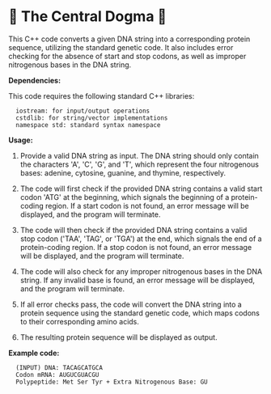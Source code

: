 # 🧬 The Central Dogma 🧬

This C++ code converts a given DNA string into a corresponding protein sequence, utilizing the standard genetic code. It also includes error checking for the absence of start and stop codons, as well as improper nitrogenous bases in the DNA string.

**Dependencies:**

This code requires the following standard C++ libraries:

      iostream: for input/output operations
      cstdlib: for string/vector implementations
      namespace std: standard syntax namespace

**Usage:**

   1) Provide a valid DNA string as input. The DNA string should only contain the characters 'A', 'C', 'G', and 'T', which represent the four nitrogenous bases: adenine, cytosine, guanine, and thymine, respectively.
  
   2) The code will first check if the provided DNA string contains a valid start codon 'ATG' at the beginning, which signals the beginning of a protein-coding region. If a start codon is not found, an error message will be displayed, and the program will terminate.

   3) The code will then check if the provided DNA string contains a valid stop codon ('TAA', 'TAG', or 'TGA') at the end, which signals the end of a protein-coding region. If a stop codon is not found, an error message will be displayed, and the program will terminate.

   4) The code will also check for any improper nitrogenous bases in the DNA string. If any invalid base is found, an error message will be displayed, and the program will terminate.

   5) If all error checks pass, the code will convert the DNA string into a protein sequence using the standard genetic code, which maps codons to their corresponding amino acids.
  
   6) The resulting protein sequence will be displayed as output.

**Example code:**

      (INPUT) DNA: TACAGCATGCA
      Codon mRNA: AUGUCGUACGU
      Polypeptide: Met Ser Tyr + Extra Nitrogenous Base: GU
